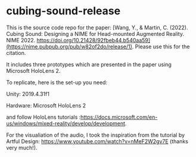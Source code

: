# cubing-sound-release

This is the source code repo for the paper: [Wang, Y., & Martin, C. (2022). Cubing Sound: Designing a NIME for Head-mounted Augmented Reality. NIME 2022. https://doi.org/10.21428/92fbeb44.b540aa59](https://nime.pubpub.org/pub/w82of2do/release/1). Please use this for the citation.

It includes three prototypes which are presented in the paper using Microsoft HoloLens 2. 

To replicate, here is the set-up you need:

Unity: 2019.4.31f1

Hardware: Microsoft HoloLens 2

and follow HoloLens tutorials :https://docs.microsoft.com/en-us/windows/mixed-reality/develop/development.

For the visualiation of the audio, I took the inspiration from the tutorial by Artful Design: https://www.youtube.com/watch?v=nMeF2W2gv7E (thanks very much!).
